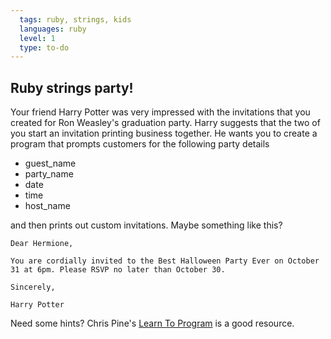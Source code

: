 ```yaml
---
  tags: ruby, strings, kids 
  languages: ruby
  level: 1
  type: to-do
---
```


## Ruby strings party!

Your friend Harry Potter was very impressed with the invitations that you created for Ron Weasley's graduation party. Harry suggests that the two of you start an invitation printing business together. He wants you to create a program that prompts customers for the following party details

* guest_name
* party_name
* date
* time
* host_name

and then prints out custom invitations. Maybe something like this?

```
Dear Hermione,

You are cordially invited to the Best Halloween Party Ever on October 31 at 6pm. Please RSVP no later than October 30.

Sincerely,

Harry Potter
```

Need some hints? Chris Pine's [Learn To Program](https://pine.fm/LearnToProgram/) is a good resource.


